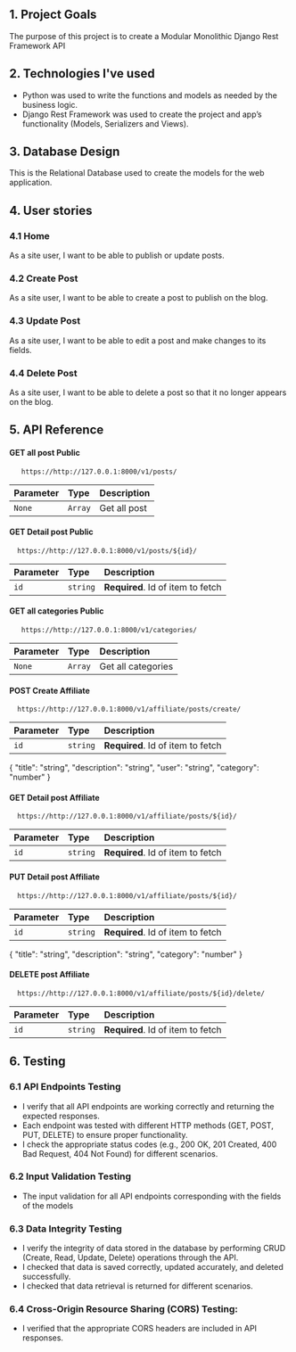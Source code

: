 
## 1. Project Goals
The purpose of this project is to create a Modular Monolithic Django Rest Framework API

## 2. Technologies I've used
- Python was used to write the functions and models as needed by the business logic.
- Django Rest Framework was used to create the project and app’s functionality (Models, Serializers and Views).

## 3. Database Design
This is the Relational Database used to create the models for the web application. 

## 4. User stories
###  4.1 Home
As a site user, I want to be able to publish or update posts.

###  4.2 Create Post
As a site user, I want to be able to create a post to publish on the blog. 

###  4.3 Update Post
As a site user, I want to be able to edit a post and make changes to its fields. 

###  4.4 Delete Post
As a site user, I want to be able to delete a post so that it no longer appears on the blog. 

## 5. API Reference

#### GET all post Public
```http
   https://http://127.0.0.1:8000/v1/posts/
```

| Parameter | Type     | Description                |
| :-------- | :------- | :------------------------- |
|  `None`   | `Array`  | Get all post               |

#### GET Detail post Public
```http
  https://http://127.0.0.1:8000/v1/posts/${id}/
```

| Parameter | Type     | Description                       |
| :-------- | :------- | :-------------------------------- |
| `id`      | `string` | **Required**. Id of item to fetch |


#### GET all categories Public
```http
   https://http://127.0.0.1:8000/v1/categories/
```

| Parameter | Type     | Description                |
| :-------- | :------- | :------------------------- |
|  `None`   | `Array`  | Get all categories         |

#### POST Create Affiliate
```http
  https://http://127.0.0.1:8000/v1/affiliate/posts/create/
```

| Parameter | Type     | Description                       |
| :-------- | :------- | :-------------------------------- |
| `id`      | `string` | **Required**. Id of item to fetch |

{
    "title": "string",
    "description": "string",
    "user": "string",
    "category": "number"
}

#### GET Detail post Affiliate
```http
  https://http://127.0.0.1:8000/v1/affiliate/posts/${id}/
```

| Parameter | Type     | Description                       |
| :-------- | :------- | :-------------------------------- |
| `id`      | `string` | **Required**. Id of item to fetch |

#### PUT Detail post Affiliate
```http
  https://http://127.0.0.1:8000/v1/affiliate/posts/${id}/
```

| Parameter | Type     | Description                       |
| :-------- | :------- | :-------------------------------- |
| `id`      | `string` | **Required**. Id of item to fetch |

{
    "title": "string",
    "description": "string",
    "category": "number"
}

#### DELETE post Affiliate
```http
  https://http://127.0.0.1:8000/v1/affiliate/posts/${id}/delete/
```

| Parameter | Type     | Description                       |
| :-------- | :------- | :-------------------------------- |
| `id`      | `string` | **Required**. Id of item to fetch |

## 6. Testing
### 6.1 API Endpoints Testing
- I verify that all API endpoints are working correctly and returning the expected responses.
- Each endpoint was tested with different HTTP methods (GET, POST, PUT, DELETE) to ensure proper functionality.
- I check the appropriate status codes (e.g., 200 OK, 201 Created, 400 Bad Request, 404 Not Found) for different scenarios.

### 6.2 Input Validation Testing
- The input validation for all API endpoints corresponding with the fields of the models

### 6.3 Data Integrity Testing
- I verify the integrity of data stored in the database by performing CRUD (Create, Read, Update, Delete) operations through the API.
- I checked that data is saved correctly, updated accurately, and deleted successfully.
- I checked that data retrieval is returned for different scenarios.

### 6.4 Cross-Origin Resource Sharing (CORS) Testing:
- I verified that the appropriate CORS headers are included in API responses.
